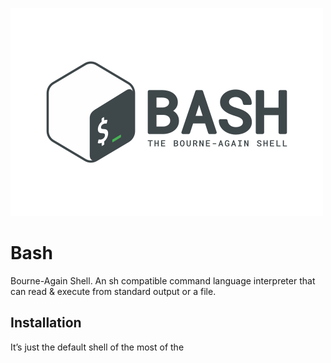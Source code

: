 ![Bash](./assets/Bash_(Unix_shell)-Logo.wine.png)
# Bash
Bourne-Again Shell.
An sh compatible command language interpreter that can read & execute from standard output or a file.

## Installation
It’s just the default shell of the most of the 
